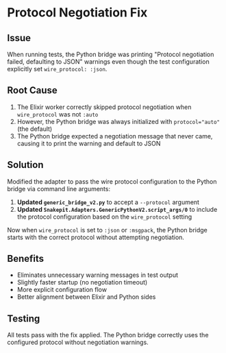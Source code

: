 # Protocol Negotiation Fix

## Issue
When running tests, the Python bridge was printing "Protocol negotiation failed, defaulting to JSON" warnings even though the test configuration explicitly set `wire_protocol: :json`.

## Root Cause
1. The Elixir worker correctly skipped protocol negotiation when `wire_protocol` was not `:auto`
2. However, the Python bridge was always initialized with `protocol="auto"` (the default)
3. The Python bridge expected a negotiation message that never came, causing it to print the warning and default to JSON

## Solution
Modified the adapter to pass the wire protocol configuration to the Python bridge via command line arguments:

1. **Updated `generic_bridge_v2.py`** to accept a `--protocol` argument
2. **Updated `Snakepit.Adapters.GenericPythonV2.script_args/0`** to include the protocol configuration based on the `wire_protocol` setting

Now when `wire_protocol` is set to `:json` or `:msgpack`, the Python bridge starts with the correct protocol without attempting negotiation.

## Benefits
- Eliminates unnecessary warning messages in test output
- Slightly faster startup (no negotiation timeout)
- More explicit configuration flow
- Better alignment between Elixir and Python sides

## Testing
All tests pass with the fix applied. The Python bridge correctly uses the configured protocol without negotiation warnings.